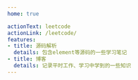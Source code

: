 ```yaml
---
home: true

actionText: leetcode
actionLink: /leetcode/
features:
- title: 源码解析
  details: 包含element等源码的一些学习笔记
- title: 博客
  details: 记录平时工作、学习中学到的一些知识
---
```


